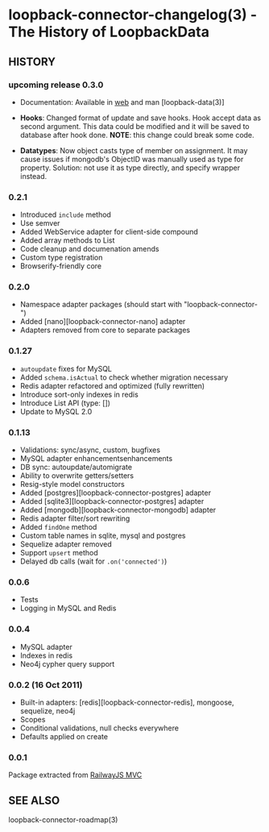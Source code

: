 loopback-connector-changelog(3) - The History of LoopbackData
===================================================

## HISTORY

### upcoming release 0.3.0

* Documentation:
  Available in [web](http://www.strongloop.com/products/loopback) and man [loopback-data(3)]

* **Hooks**:
  Changed format of update and save hooks. Hook accept data as second argument.
  This data could be modified and it will be saved to database after hook done.
  **NOTE**: this change could break some code.

* **Datatypes**:
  Now object casts type of member on assignment. It may cause issues if
  mongodb's ObjectID was manually used as type for property. Solution: not use
  it as type directly, and specify wrapper instead.

### 0.2.1

* Introduced `include` method
* Use semver
* Added WebService adapter for client-side compound
* Added array methods to List
* Code cleanup and documenation amends
* Custom type registration
* Browserify-friendly core

### 0.2.0

* Namespace adapter packages (should start with "loopback-connector-")
* Added [nano][loopback-connector-nano] adapter
* Adapters removed from core to separate packages

### 0.1.27

* `autoupdate` fixes for MySQL
* Added `schema.isActual` to check whether migration necessary
* Redis adapter refactored and optimized (fully rewritten)
* Introduce sort-only indexes in redis
* Introduce List API (type: [])
* Update to MySQL 2.0

### 0.1.13

* Validations: sync/async, custom, bugfixes
* MySQL adapter enhancementsenhancements
* DB sync: autoupdate/automigrate
* Ability to overwrite getters/setters
* Resig-style model constructors
* Added [postgres][loopback-connector-postgres] adapter
* Added [sqlite3][loopback-connector-postgres] adapter
* Added [mongodb][loopback-connector-mongodb] adapter
* Redis adapter filter/sort rewriting
* Added `findOne` method
* Custom table names in sqlite, mysql and postgres
* Sequelize adapter removed
* Support `upsert` method
* Delayed db calls (wait for `.on('connected')`)

### 0.0.6

* Tests
* Logging in MySQL and Redis

### 0.0.4

* MySQL adapter
* Indexes in redis
* Neo4j cypher query support

### 0.0.2 (16 Oct 2011)

* Built-in adapters: [redis][loopback-connector-redis], mongoose, sequelize, neo4j
* Scopes
* Conditional validations, null checks everywhere
* Defaults applied on create

### 0.0.1

Package extracted from [RailwayJS MVC](http://railwayjs.com)

## SEE ALSO

loopback-connector-roadmap(3)
